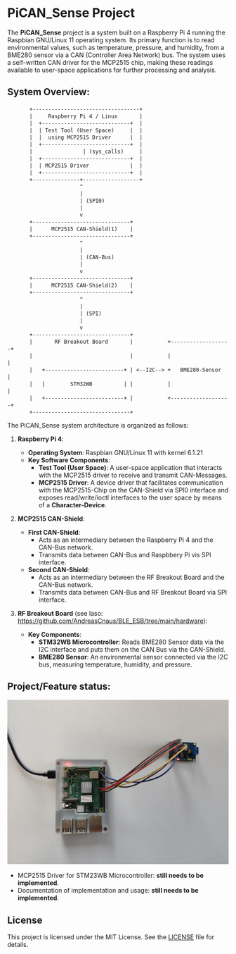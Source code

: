     
# PiCAN_Sense Project

The **PiCAN_Sense** project is a system built on a Raspberry Pi 4 running the Raspbian GNU/Linux 11 operating system. Its primary function is to read environmental values, such as temperature, pressure, and humidity, from a BME280 sensor via a CAN (Controller Area Network) bus. The system uses a self-written CAN driver for the MCP2515 chip, making these readings available to user-space applications for further processing and analysis.

## System Overview:
           +----------------------------------+
           |     Raspberry Pi 4 / Linux       |
           |  +----------------------------+  |
           |  | Test Tool (User Space)     |  |
           |  |  using MCP2515 Driver      |  |
           |  +----------------------------+  |
           |                | (sys_calls)     |
           |  +----------------------------+  |
           |  | MCP2515 Driver             |  |
           |  +----------------------------+  |
           +---------------+------------------+
                           ^
                           |
                           | (SPI0)
                           |
                           v
           +-------------------------------+
           |      MCP2515 CAN-Shield(1)    |
           +-------------------------------+
                           ^
                           |
                           | (CAN-Bus)
                           |
                           v
           +-------------------------------+
           |      MCP2515 CAN-Shield(2)    |
           +-------------------------------+
                           ^
                           |
                           | (SPI)
                           |
                           v
           +-------------------------------+
           |       RF Breakout Board       |           +-------------------+
           |                               |           |                   |
           |   +-------------------------+ | <--I2C--> +   BME280-Sensor   |
           |   |        STM32WB          | |           |                   |	
           |   +-------------------------+ |           +-------------------+
           +-------------------------------+
           

The PiCAN_Sense system architecture is organized as follows:

1. **Raspberry Pi 4**:
    - **Operating System**: Raspbian GNU/Linux 11 with kernel 6.1.21
    - **Key Software Components**:
        - **Test Tool (User Space)**: A user-space application that interacts with the MCP2515 driver to receive and transmit CAN-Messages.
        - **MCP2515 Driver**: A device driver that facilitates communication with the MCP2515-Chip on the CAN-Shield via SPI0 interface and exposes read/write/ioctl interfaces to the user space by means of a **Character-Device**.

2. **MCP2515 CAN-Shield**:
    - **First CAN-Shield**:
        - Acts as an intermediary between the Raspberry Pi 4 and the CAN-Bus network.
        - Transmits data between CAN-Bus and Raspbbery Pi vis SPI interface.
    - **Second CAN-Shield**:
        - Acts as an intermediary between the RF Breakout Board and the CAN-Bus network.
        -  Transmits data between CAN-Bus and RF Breakout Board via SPI interface.

3. **RF Breakout Board** (see laso: https://github.com/AndreasCnaus/BLE_ESB/tree/main/hardware):
    - **Key Components**:
        - **STM32WB Microcontroller**: Reads BME280 Sensor data via the I2C interface and puts them on the CAN Bus via the CAN-Shield.
        - **BME280 Sensor**: An environmental sensor connected via the I2C bus, measuring temperature, humidity, and pressure.

## Project/Feature status:

![Test Setup](https://github.com/AndreasCnaus/PiCAN_Sense/blob/master/docs/PiCAN_Sense_test_setup.jpg)

-  MCP2515 Driver for STM23WB Microcontroller: **still needs to be implemented**.
- Documentation of implementation and usage: **still needs to be implemented**.
  
## License
This project is licensed under the MIT License. See the [LICENSE](LICENSE) file for details.
